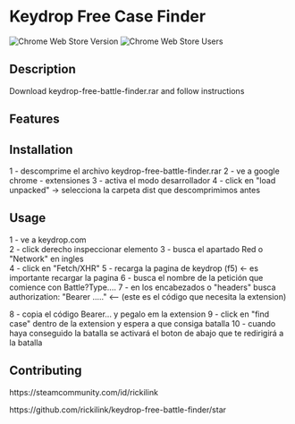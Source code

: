 <h1>Keydrop Free Case Finder</h1>

<p><img src="https://img.shields.io/chrome-web-store/v/ilcmdnidnmbnidgbjollojkiicbidnib.svg" alt="Chrome Web Store Version" /> <img src="https://img.shields.io/chrome-web-store/users/ilcmdnidnmbnidgbjollojkiicbidnib.svg" alt="Chrome Web Store Users" /></p>

<h2>Description</h2>

<!-- <p>Briefly describe what your extension does and who it's for.</p> -->
<p> Download keydrop-free-battle-finder.rar and follow instructions </p>

<h2>Features</h2>
<!-- 
<ul>
  <li>List the features and functionality of your extension.</li>
</ul> -->

<h2>Installation</h2>

1 - descomprime el archivo keydrop-free-battle-finder.rar
2 - ve a google chrome - extensiones
3 - activa el modo desarrollador
4 - click en "load unpacked" -> selecciona la carpeta dist que descomprimimos antes

<h2>Usage</h2>

1 - ve a keydrop.com  
2 - click derecho inspeccionar elemento
3 - busca el apartado Red o "Network" en ingles  
4 - click en "Fetch/XHR"
5 - recarga la pagina de keydrop (f5) <- es importante recargar la pagina
6 - busca el nombre de la petición que comience con Battle?Type....
7 - en los encabezados o "headers" busca authorization: "Bearer ....." <-- (este es el código que necesita la extension)

8 - copia el código Bearer... y pegalo em la extension
9 - click en "find case" dentro de la extension y espera a que consiga batalla
10 - cuando haya conseguido la batalla se activará el boton de abajo que te redirigirá a la batalla

<!-- <p>Explain how to use your extension, and include any screenshots or GIFs to make it easier to understand.</p> -->

<!-- <h2>Development</h2>

<p>Describe how to get started with development, including any tools or dependencies required.</p> -->

<h2>Contributing</h2>

<p>https://steamcommunity.com/id/rickilink</p>
<p>https://github.com/rickilink/keydrop-free-battle-finder/star</p>

<!-- <p>Include guidelines for contributing to your project, such as how to report bugs or suggest new features.</p> -->

<!-- <h2>License</h2>

<p>Include information about the license your project is released under, such as the MIT License or the Apache License 2.0.</p> -->

<!-- <h2>Acknowledgments</h2>

<p>Thank anyone who helped you with your project, such as open-source libraries or contributors.</p>

<hr> -->
